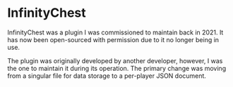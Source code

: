 # InfinityChest
InfinityChest was a plugin I was commissioned to maintain back in 2021. It has now been open-sourced with permission due to it no longer being in use.

The plugin was originally developed by another developer, however, I was the one to maintain it during its operation. The primary change was moving from a singular file for data storage to a per-player JSON document.
